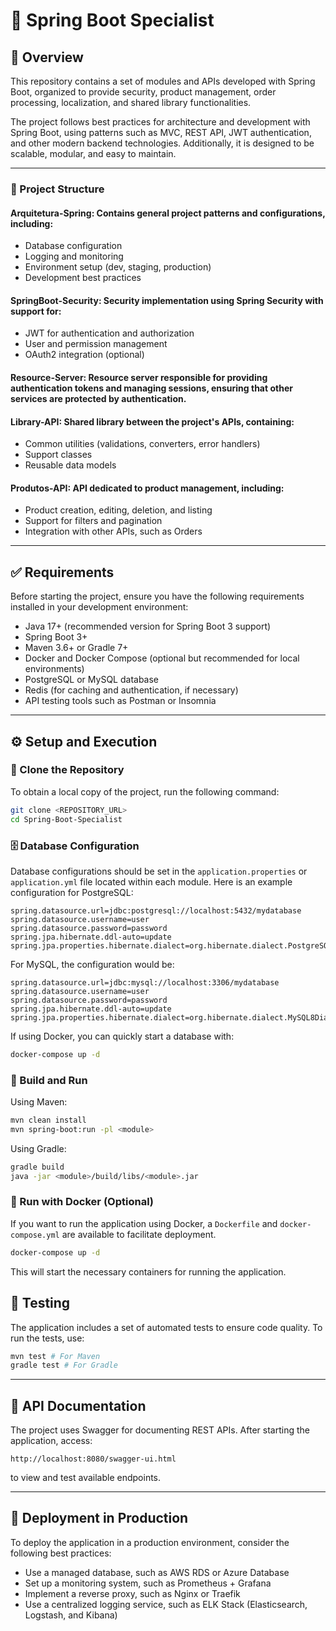 # 🍃 Spring Boot Specialist

## 📌 Overview
This repository contains a set of modules and APIs developed with Spring Boot, organized to provide security, product management, order processing, localization, and shared library functionalities.

The project follows best practices for architecture and development with Spring Boot, using patterns such as MVC, REST API, JWT authentication, and other modern backend technologies. Additionally, it is designed to be scalable, modular, and easy to maintain.

---

### 📂 Project Structure
#### **Arquitetura-Spring**: Contains general project patterns and configurations, including:
  - Database configuration
  - Logging and monitoring
  - Environment setup (dev, staging, production)
  - Development best practices

#### **SpringBoot-Security**: Security implementation using Spring Security with support for:
  - JWT for authentication and authorization
  - User and permission management
  - OAuth2 integration (optional)

#### **Resource-Server**: Resource server responsible for providing authentication tokens and managing sessions, ensuring that other services are protected by authentication.

#### **Library-API**: Shared library between the project's APIs, containing:
  - Common utilities (validations, converters, error handlers)
  - Support classes
  - Reusable data models

#### **Produtos-API**: API dedicated to product management, including:
  - Product creation, editing, deletion, and listing
  - Support for filters and pagination
  - Integration with other APIs, such as Orders

---

## ✅ Requirements
Before starting the project, ensure you have the following requirements installed in your development environment:

- Java 17+ (recommended version for Spring Boot 3 support)
- Spring Boot 3+
- Maven 3.6+ or Gradle 7+
- Docker and Docker Compose (optional but recommended for local environments)
- PostgreSQL or MySQL database
- Redis (for caching and authentication, if necessary)
- API testing tools such as Postman or Insomnia

---

## ⚙️ Setup and Execution
### 🔽 Clone the Repository
To obtain a local copy of the project, run the following command:
```bash
git clone <REPOSITORY_URL>
cd Spring-Boot-Specialist
```

### 🗄️ Database Configuration
Database configurations should be set in the `application.properties` or `application.yml` file located within each module. Here is an example configuration for PostgreSQL:
```properties
spring.datasource.url=jdbc:postgresql://localhost:5432/mydatabase
spring.datasource.username=user
spring.datasource.password=password
spring.jpa.hibernate.ddl-auto=update
spring.jpa.properties.hibernate.dialect=org.hibernate.dialect.PostgreSQLDialect
```
For MySQL, the configuration would be:
```properties
spring.datasource.url=jdbc:mysql://localhost:3306/mydatabase
spring.datasource.username=user
spring.datasource.password=password
spring.jpa.hibernate.ddl-auto=update
spring.jpa.properties.hibernate.dialect=org.hibernate.dialect.MySQL8Dialect
```
If using Docker, you can quickly start a database with:
```bash
docker-compose up -d
```

### 🔧 Build and Run
Using Maven:
```bash
mvn clean install
mvn spring-boot:run -pl <module>
```

Using Gradle:
```bash
gradle build
java -jar <module>/build/libs/<module>.jar
```

### 🐳 Run with Docker (Optional)
If you want to run the application using Docker, a `Dockerfile` and `docker-compose.yml` are available to facilitate deployment.
```bash
docker-compose up -d
```
This will start the necessary containers for running the application.

## 🧪 Testing
The application includes a set of automated tests to ensure code quality. To run the tests, use:
```bash
mvn test # For Maven
gradle test # For Gradle
```
---

## 📖 API Documentation
The project uses Swagger for documenting REST APIs. After starting the application, access:
```
http://localhost:8080/swagger-ui.html
```
to view and test available endpoints.

---

## 🚀 Deployment in Production
To deploy the application in a production environment, consider the following best practices:
- Use a managed database, such as AWS RDS or Azure Database
- Set up a monitoring system, such as Prometheus + Grafana
- Implement a reverse proxy, such as Nginx or Traefik
- Use a centralized logging service, such as ELK Stack (Elasticsearch, Logstash, and Kibana)


